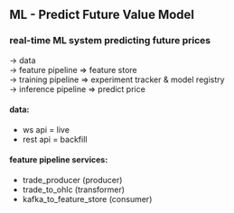 ## ML - Predict Future Value Model

### real-time ML system predicting future prices
-> data
<br> -> feature pipeline => feature store
<br> -> training pipeline => experiment tracker & model registry
<br> -> inference pipeline => predict price

#### data:
- ws api = live
- rest api = backfill

#### feature pipeline services:
- trade_producer (producer)
- trade_to_ohlc (transformer)
- kafka_to_feature_store (consumer)
